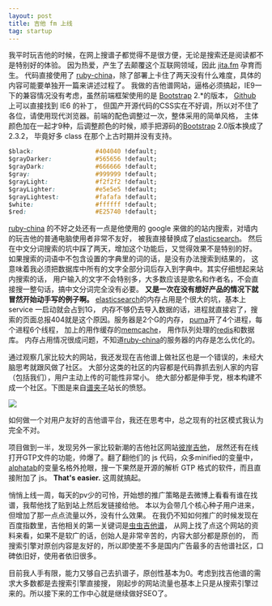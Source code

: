 ```yaml
---
layout: post
title: 吉他 fm 上线
tag: startup
---
```

我平时玩吉他的时候，在网上搜谱子都觉得不是很方便，无论是搜索还是阅读都不是特别好的体验。
因为热爱，产生了去颠覆这个互联网领域，因此 [jita.fm][1] 孕育而生。
代码直接使用了 [ruby-china][2]，除了部署上卡住了两天没有什么难度，具体的内容可能要单独开一篇来讲述过程了。
我做的吉他谱网站，逼格必须搞起，IE9一下的兼容情况没有考虑，虽然前端框架使用的是 [Bootstrap][3] 2.*的版本，
[Github](https://github.com) 上可以直接找到 IE6 的补丁，
但国产开源代码的CSS实在不好调，所以对不住了各位，请使用现代浏览器。前端的配色调整过一次，整体采用的简单风格，
主体颜色加在一起才9种，后调整颜色的时候，顺手把源码的[Bootstrap][3] 2.0版本换成了 2.3.2，
毕竟好多 class 在那个上古时期并没有支持。

```css
$black:                 #404040 !default;
$grayDarker:            #565656 !default;
$grayDark:              #666666 !default;
$gray:                  #999999 !default;
$grayLight:             #f2f2f2 !default;
$grayLighter:           #e5e5e5 !default;
$grayLightest:          #fafafa !default;
$white:                 #ffffff !default;
$red:                   #E25740 !default;
```

[ruby-china][2] 的不好之处还有一点是他使用的 google 来做的的站内搜索，对墙内的玩吉他的普通电脑使用者非常不友好，
被我直接替换成了[elasticsearch][4]。
然后在中文分词搜索的坑中踩了两天，增加这个功能后，又觉得效果不是特别的好。
如果搜索的词语中不包含设置的字典里的词的话，是没有办法搜索到结果的，
这意味着我必须把数据库中所有的文字全部分词后存入到字典中。其实仔细想起来站内搜索的话，
用户输入的文字不会特别多，大多数应该是歌名和作者名，不会直接搜一整句话，搞中文分词完全没有必要。
**又是一次在没有想好产品的情况下就冒然开始动手写的例子啊。**
[elasticsearch][4]的内存占用是个很大的坑，基本上 service 一启动就会占到1G，
内存不够仍去导入数据的话，进程就直接宕了，搜索的页面总报404就是这个原因。服务器是2个G的内存，
[puma](https://github.com/puma/puma)开了4个进程，每个进程6个线程，
加上的用作缓存的[memcache](http://memcached.org/)，
用作队列处理的[redis](http://redis.io/)和数据库。
内存占用情况很成问题，不知道[ruby-china][2]的服务器的内存是怎么优化的。

通过观察几家比较大的网站，我还发现在吉他谱上做社区也是一个错误的，未经大脑思考就跟风做了社区。
大部分这类的社区的内容都是代码靠抓去别人家的内容（包括我们），用户主动上传的可能性非常小。
绝大部分都是伸手党，根本构建不成一个社区。下图是来自[谱夹子](http://www.pujiazi.com/)站长的愤怒。

![](http://localhost:4000/images/jitafm-pujiazi.png)

如何做一个对用户友好的吉他谱平台，我还在思考中，总之现有的社区模式我认为完全不对。

项目做到一半，发现另外一家比较新潮的吉他社区网站[彼岸吉他](http://byguitar.com)，
居然还有在线打开GTP文件的功能，帅爆了。翻了翻他们的 js 代码，众多minified的变量中，
[alphatab][5]的变量名格外抢眼，搜一下果然是开源的解析 GTP 格式的软件，而且直接附加了 js。
**That's easier.** 这周就搞起。

悄悄上线一周，每天的pv少的可怜，开始想的推广策略是去微博上看看有谁在找谱，我帮他找了贴到站上然后发链接给他。
本以为会带几个核心种子用户进来，但增加了那一点点流量以外，没有什么效果。
在我仍不知如何推广的时候发现在百度指数里，吉他相关的第一关键词是[虫虫吉他谱](http://ccjt.net)，
从网上找了点这个网站的资料来看，如果不是软广的话，创始人是非常辛苦的，内容大部分都是原创的，
而搜索引擎对原创内容是友好的，所以即使差不多是国内广告最多的吉他谱社区，口碑依旧好，使用者依旧很多。

目前我人手有限，能力又够自己去扒谱子，原创性基本为0。考虑到找吉他谱的需求大多数都是去搜索引擎直接搜，
刚起步的网站流量也基本上只是从搜索引擎过来的。所以接下来的工作中心就是继续做好SEO了。

[1]: http://jita.fm
[2]: https://github.com/ruby-china/ruby-china
[3]: http://getbootstrap.com/2.3.2
[4]: http://www.elasticsearch.org
[5]: http://www.alphatab.net/
